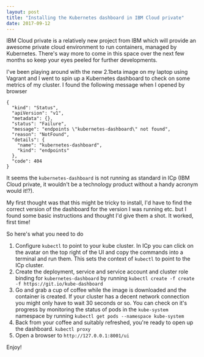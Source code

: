 ```yaml
---
layout: post
title: "Installing the Kubernetes dashboard in IBM Cloud private"
date: 2017-09-12
---
```


IBM Cloud private is a relatively new project from IBM which will
provide an awesome private cloud environment to run containers,
managed by Kubernetes. There's way more to come in this space
over the next few months so keep your eyes peeled for further
developments.

I've been playing around with the new 2.1beta image on my laptop
using Vagrant and I went to spin up a Kubernetes dashboard to check
on some metrics of my cluster. I found the following message when I
opened by browser

```
{
  "kind": "Status",
  "apiVersion": "v1",
  "metadata": {},
  "status": "Failure",
  "message": "endpoints \"kubernetes-dashboard\" not found",
  "reason": "NotFound",
  "details": {
    "name": "kubernetes-dashboard",
    "kind": "endpoints"
  },
  "code": 404
}
```

It seems the `kubernetes-dashboard` is not running as standard in ICp
(IBM Cloud private, it wouldn't be a technology product without a handy
acronym would it!?).

My first thought was that this might be tricky to install, I'd have to
find the correct version of the dashboard for the version I was running etc.
but I found some basic instructions and thought I'd give them a shot.
It worked, first time!

So here's what you need to do

1. Configure `kubectl` to point to your kube cluster. In ICp you can click
on the avatar on the top right of the UI and copy the commands into a terminal
and run them. This sets the context of `kubectl` to point to the ICp cluster.
2. Create the deployment, service and service account and cluster role binding
for `kubernetes-dashboard` by running
`kubectl create -f create -f https://git.io/kube-dashboard`
3. Go and grab a cup of coffee while the image is downloaded and the container
is created. If your cluster has a decent network connection you might only
have to wait 30 seconds or so. You can check on it's progress by monitoring the
status of pods in the `kube-system` namespace by running
`kubectl get pods --namespace kube-system`
4. Back from your coffee and suitably refreshed, you're ready to open up the dashboard.
`kubectl proxy`
5. Open a browser to `http://127.0.0.1:8001/ui`

Enjoy!
